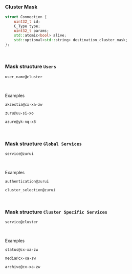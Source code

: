 ### Cluster Mask

```cpp
struct Connection {
    uint32_t id;
    C_Type type;
    uint32_t params;
    std::atomic<bool> alive;
    std::optional<std::string> destination_cluster_mask;
};
```
<br/>

### Mask structure `Users`
```
user_name@cluster
```
<br/>

Examples
```
akzestia@cx-xa-zw
```
```
zuru@uu-si-xo
```
```
azure@yk-nq-x8
```
<br/>

### Mask structure `Global Services`
```
service@zurui
```
<br/>

Examples
```
authentication@zurui
```
```
cluster_selection@zurui
```
<br/>

### Mask structure `Cluster Specific Services`
```
service@cluster
```
<br/>

Examples
```
status@cx-xa-zw
```
```
media@cx-xa-zw
```
```
archive@cx-xa-zw
```
